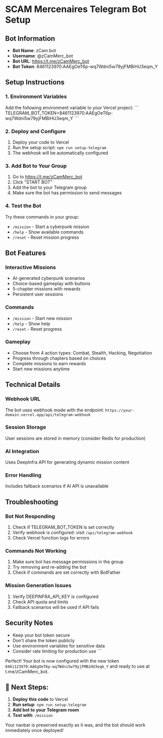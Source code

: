 # SCAM Mercenaires Telegram Bot Setup

## Bot Information
- **Bot Name**: zCam.bot
- **Username**: @zCamMerc_bot
- **Bot URL**: https://t.me/zCamMerc_bot
- **Bot Token**: 8461123970:AAEgOeT6p-wq7Wdni5w79yjFMBiHU3eqm_Y

## Setup Instructions

### 1. Environment Variables
Add the following environment variable to your Vercel project:
\`\`\`
TELEGRAM_BOT_TOKEN=8461123970:AAEgOeT6p-wq7Wdni5w79yjFMBiHU3eqm_Y
\`\`\`

### 2. Deploy and Configure
1. Deploy your code to Vercel
2. Run the setup script: `npm run setup-telegram`
3. The webhook will be automatically configured

### 3. Add Bot to Your Group
1. Go to https://t.me/zCamMerc_bot
2. Click "START BOT"
3. Add the bot to your Telegram group
4. Make sure the bot has permission to send messages

### 4. Test the Bot
Try these commands in your group:
- `/mission` - Start a cyberpunk mission
- `/help` - Show available commands
- `/reset` - Reset mission progress

## Bot Features

### Interactive Missions
- AI-generated cyberpunk scenarios
- Choice-based gameplay with buttons
- 5-chapter missions with rewards
- Persistent user sessions

### Commands
- `/mission` - Start new mission
- `/help` - Show help
- `/reset` - Reset progress

### Gameplay
- Choose from 4 action types: Combat, Stealth, Hacking, Negotiation
- Progress through chapters based on choices
- Complete missions to earn rewards
- Start new missions anytime

## Technical Details

### Webhook URL
The bot uses webhook mode with the endpoint:
`https://your-domain.vercel.app/api/telegram-webhook`

### Session Storage
User sessions are stored in memory (consider Redis for production)

### AI Integration
Uses DeepInfra API for generating dynamic mission content

### Error Handling
Includes fallback scenarios if AI API is unavailable

## Troubleshooting

### Bot Not Responding
1. Check if TELEGRAM_BOT_TOKEN is set correctly
2. Verify webhook is configured: visit `/api/telegram-webhook`
3. Check Vercel function logs for errors

### Commands Not Working
1. Make sure bot has message permissions in the group
2. Try removing and re-adding the bot
3. Check if commands are set correctly with BotFather

### Mission Generation Issues
1. Verify DEEPINFRA_API_KEY is configured
2. Check API quota and limits
3. Fallback scenarios will be used if API fails

## Security Notes
- Keep your bot token secure
- Don't share the token publicly
- Use environment variables for sensitive data
- Consider rate limiting for production use
\`\`\`

Perfect! Your bot is now configured with the new token `8461123970:AAEgOeT6p-wq7Wdni5w79yjFMBiHU3eqm_Y` and ready to use at t.me/zCamMerc_bot.

## 🚀 Next Steps:

1. **Deploy this code** to Vercel
2. **Run setup**: `npm run setup-telegram`
3. **Add bot to your Telegram room**
4. **Test with**: `/mission`

Your navbar is preserved exactly as it was, and the bot should work immediately once deployed!
